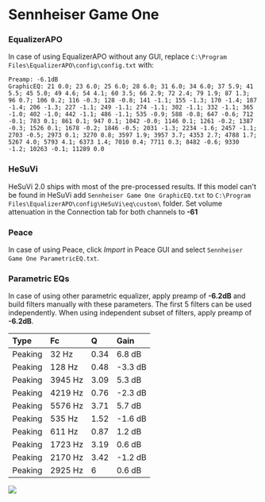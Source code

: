 # Sennheiser Game One

### EqualizerAPO
In case of using EqualizerAPO without any GUI, replace `C:\Program Files\EqualizerAPO\config\config.txt`
with:
```
Preamp: -6.1dB
GraphicEQ: 21 0.0; 23 6.0; 25 6.0; 28 6.0; 31 6.0; 34 6.0; 37 5.9; 41 5.5; 45 5.0; 49 4.6; 54 4.1; 60 3.5; 66 2.9; 72 2.4; 79 1.9; 87 1.3; 96 0.7; 106 0.2; 116 -0.3; 128 -0.8; 141 -1.1; 155 -1.3; 170 -1.4; 187 -1.4; 206 -1.3; 227 -1.1; 249 -1.1; 274 -1.1; 302 -1.1; 332 -1.1; 365 -1.0; 402 -1.0; 442 -1.1; 486 -1.1; 535 -0.9; 588 -0.8; 647 -0.6; 712 -0.1; 783 0.1; 861 0.1; 947 0.1; 1042 -0.0; 1146 0.1; 1261 -0.2; 1387 -0.3; 1526 0.1; 1678 -0.2; 1846 -0.5; 2031 -1.3; 2234 -1.6; 2457 -1.1; 2703 -0.5; 2973 0.1; 3270 0.8; 3597 1.9; 3957 3.7; 4353 2.7; 4788 1.7; 5267 4.0; 5793 4.1; 6373 1.4; 7010 0.4; 7711 0.3; 8482 -0.6; 9330 -1.2; 10263 -0.1; 11289 0.0
```

### HeSuVi
HeSuVi 2.0 ships with most of the pre-processed results. If this model can't be found in HeSuVi add
`Sennheiser Game One GraphicEQ.txt` to `C:\Program Files\EqualizerAPO\config\HeSuVi\eq\custom\` folder.
Set volume attenuation in the Connection tab for both channels to **-61**

### Peace
In case of using Peace, click *Import* in Peace GUI and select `Sennheiser Game One ParametricEQ.txt`.

### Parametric EQs
In case of using other parametric equalizer, apply preamp of **-6.2dB** and build filters manually
with these parameters. The first 5 filters can be used independently.
When using independent subset of filters, apply preamp of **-6.2dB**.

| Type    | Fc      |    Q | Gain    |
|:--------|:--------|:-----|:--------|
| Peaking | 32 Hz   | 0.34 | 6.8 dB  |
| Peaking | 128 Hz  | 0.48 | -3.3 dB |
| Peaking | 3945 Hz | 3.09 | 5.3 dB  |
| Peaking | 4219 Hz | 0.76 | -2.3 dB |
| Peaking | 5576 Hz | 3.71 | 5.7 dB  |
| Peaking | 535 Hz  | 1.52 | -1.6 dB |
| Peaking | 611 Hz  | 0.87 | 1.2 dB  |
| Peaking | 1723 Hz | 3.19 | 0.6 dB  |
| Peaking | 2170 Hz | 3.42 | -1.2 dB |
| Peaking | 2925 Hz | 6    | 0.6 dB  |

![](https://raw.githubusercontent.com/jaakkopasanen/AutoEq/master/results/rtings/rtings/Sennheiser%20Game%20One/Sennheiser%20Game%20One.png)